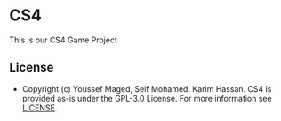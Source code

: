 # CS4
This is our CS4 Game Project
## License
- Copyright (c) Youssef Maged, Seif Mohamed, Karim Hassan. CS4 is provided as-is under the GPL-3.0 License. For more information see [LICENSE](LICENSE).
